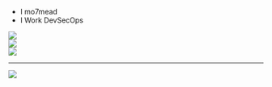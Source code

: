 - I mo7mead
- I Work DevSecOps
  
![](https://github-readme-stats.vercel.app/api?username=mo7mead&theme=dark&hide_border=false&include_all_commits=false&count_private=false)<br/>
![](https://github-readme-streak-stats.herokuapp.com/?user=mo7mead&theme=dark&hide_border=false)<br/>
![](https://github-readme-stats.vercel.app/api/top-langs/?username=mo7mead&theme=dark&hide_border=false&include_all_commits=false&count_private=false&layout=compact)

---
[![](https://visitcount.itsvg.in/api?id=mo7mead&icon=0&color=0)](https://visitcount.itsvg.in)

<!-- Proudly created with GPRM ( https://gprm.itsvg.in ) -->
